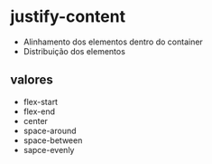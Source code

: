 # justify-content

- Alinhamento dos elementos dentro do container
- Distribuição dos elementos

## valores

- flex-start
- flex-end
- center
- space-around
- space-between
- sapce-evenly